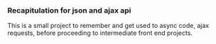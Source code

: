 ### Recapitulation for json and ajax api  

This is a small project to remember and get used to async code, ajax requests, before proceeding to intermediate front end projects.

